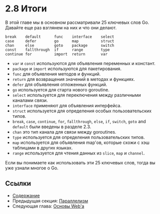 # 2.8 Итоги

В этой главе мы в основном рассматривали 25 ключевых слов Go. Давайте еще раз взглянем на них и что они делают.

	break    default      func    interface    select
	case     defer        go      map          struct
	chan     else         goto    package      switch
	const    fallthrough  if      range        type
	continue for          import  return       var
	
- `var` и `const` используются для объявления переменных и констант.
- `package` и `import` используются для пакетирования.
- `func` для объявления методов и функций.
- `return` для возвращения значений в методах и функциях.
- `defer` для объявления отложенных функций.
- `go` используется для старта нового goroutine.
- `select` используется для переключения между различными каналами связи.
- `interface` применяют для объявления интерфейса.
- `struct` используется для определения особых пользовательских типов.
- `break`, `case`, `continue`, `for`, `fallthrough`, `else`, `if`, `switch`, `goto` and `default` были введены в разделе 2.3.
- `chan` это тип канала для связи между goroutines.
- `type` используется для определения пользовательских типов.
- `map` используется для объявления map'ов, которые схожи с хэш таблицами в других языках.
- `range` используется для чтения данных из `slice`, `map` и `channel`.

Если вы понимаете как использовать эти 25 ключевых слов, тогда вы уже узнали многое о Go.

## Ссылки

- [Содержание](preface.md)
- Предыдущая секция: [Параллелизм](02.7.md)
- Следующая глава: [Основы Web'a](03.0.md)
